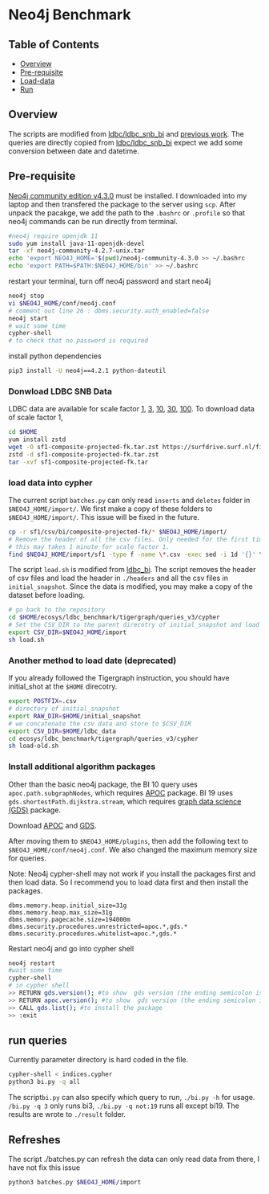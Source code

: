 # Neo4j Benchmark

## Table of Contents
* [Overview](#Overview)
* [Pre-requisite](#Pre-requisite)
* [Load-data](#Load-data)
* [Run](#run)

## Overview
The scripts are modified from [ldbc/ldbc_snb_bi](https://github.com/ldbc/ldbc_snb_bi/tree/main/cypher/) and [previous work](https://github.com/zhuang29/graph_database_benchmark/tree/master/neo4j). The queries are directly copied from [ldbc/ldbc_snb_bi](https://github.com/ldbc/ldbc_snb_bi/tree/main/cypher/) expect we add some conversion between date and datetime. 


## Pre-requisite
[Neo4j community edition v4.3.0](https://neo4j.com/download-center/#community) must be installed. I downloaded into my laptop and then transfered the package to the server using `scp`. After unpack the pacakge, we add the path to the `.bashrc` or `.profile` so that neo4j commands can be run directly from terminal. 
```sh
#neo4j require openjdk 11
sudo yum install java-11-openjdk-devel
tar -xf neo4j-community-4.2.7-unix.tar
echo 'export NEO4J_HOME='$(pwd)/neo4j-community-4.3.0 >> ~/.bashrc
echo 'export PATH=$PATH:$NEO4J_HOME/bin' >> ~/.bashrc
```
restart your terminal, turn off neo4j password and start neo4j
```sh
neo4j stop
vi $NEO4J_HOME/conf/neo4j.conf
# comment out line 26 : dbms.security.auth_enabled=false
neo4j start
# wait some time
cypher-shell
# to check that no password is required
```
install python dependencies
```sh
pip3 install -U neo4j==4.2.1 python-dateutil
```

### Donwload LDBC SNB Data 
LDBC data are available for scale factor [1](https://surfdrive.surf.nl/files/index.php/s/xM6ujh448lnJxXX/download), [3](https://surfdrive.surf.nl/files/index.php/s/fY7YocVgsJhmqdT/download), [10](https://surfdrive.surf.nl/files/index.php/s/SY6lRzEzDvvESfJ/download), [30](https://surfdrive.surf.nl/files/index.php/s/dtkgN7ZDT37vOnm/download), [100](https://surfdrive.surf.nl/files/index.php/s/gxNeHFKWVwO0WRm/download). To download data of scale factor 1,

```sh
cd $HOME
yum install zstd
wget -O sf1-composite-projected-fk.tar.zst https://surfdrive.surf.nl/files/index.php/s/xM6ujh448lnJxXX/download 
zstd -d sf1-composite-projected-fk.tar.zst 
tar -xvf sf1-composite-projected-fk.tar
```

### load data into cypher
The current script `batches.py` can only read `inserts` and `deletes` folder in `$NEO4J_HOME/import/`. We first make a copy of these folders to `$NEO4J_HOME/import/`. This issue will be fixed in the future. 
```sh
cp -r sf1/csv/bi/composite-projected-fk/* $NEO4J_HOME/import/
# Remove the header of all the csv files. Only needed for the first time loading !!! 
# this may takes 1 minute for scale factor 1.
find $NEO4J_HOME/import/sf1 -type f -name \*.csv -exec sed -i 1d '{}' \;
```

The script `load.sh` is modified from [ldbc_bi](https://github.com/ldbc/ldbc_snb_bi/blob/main/cypher/scripts/load-in-one-step.sh). The script removes the header of csv files and load the header in `./headers` and all the csv files in `initial_snapshot`. Since the data is modified, you may make a copy of the dataset before loading.

```sh
# go back to the repository
cd $HOME/ecosys/ldbc_benchmark/tigergraph/queries_v3/cypher
# Set the CSV_DIR to the parent direcotry of initial_snapshot and load 
export CSV_DIR=$NEO4J_HOME/import
sh load.sh
```

### Another method to load date (deprecated)
If you already followed the Tigergraph instruction, you should have initial_shot at the `$HOME` direcotry. 
```sh
export POSTFIX=.csv
# directory of initial_snapshot
export RAW_DIR=$HOME/initial_snapshot
# we concatenate the csv data and store to $CSV_DIR 
export CSV_DIR=$HOME/ldbc_data 
cd ecosys/ldbc_benchmark/tigergraph/queries_v3/cypher
sh load-old.sh 
```

### Install additional algorithm packages
Other than the basic neo4j package, the BI 10 query uses `apoc.path.subgraphNodes`, which requires [APOC](https://neo4j.com/labs/apoc/4.1/installation/) package. 
BI 19 uses `gds.shortestPath.dijkstra.stream`, which requires [graph data science (GDS)](https://neo4j.com/docs/graph-data-science/current/installation/) package. 

Download [APOC](https://github.com/neo4j-contrib/neo4j-apoc-procedures/releases/download/4.3.0.0/apoc-4.3.0.0-all.jar) and [GDS](https://s3-eu-west-1.amazonaws.com/com.neo4j.graphalgorithms.dist/graph-data-science/neo4j-graph-data-science-1.6.0-standalone.zip). 

After moving them to `$NEO4J_HOME/plugins`, then add the following text to `$NEO4J_HOME/conf/neo4j.conf`. We also changed the maximum memory size for queries.

Note: Neo4j cypher-shell may not work if you install the packages first and then load data. So I recommend you to load data first and then install the packages.

```
dbms.memory.heap.initial_size=31g
dbms.memory.heap.max_size=31g
dbms.memory.pagecache.size=194000m
dbms.security.procedures.unrestricted=apoc.*,gds.*
dbms.security.procedures.whitelist=apoc.*,gds.*
```

Restart neo4j and go into cypher shell
```sh
neo4j restart
#wait some time
cypher-shell
# in cypher shell 
>> RETURN gds.version(); #to show  gds version (the ending semicolon is required)
>> RETURN apoc.version(); #to show  gds version (the ending semicolon is required)
>> CALL gds.list(); #to install the package
>> :exit
```


## run queries
Currently parameter directory is hard coded in the file.
```sh
cypher-shell < indices.cypher
python3 bi.py -q all
```
The script`bi.py` can also specify which query to run, `./bi.py -h` for usage. `/bi.py -q 3` only runs bi3, `./bi.py -q not:19` runs all except bi19. The results are wrote to `./result` folder.

## Refreshes
The script ./batches.py can refresh the data can only read data from there, I have not fix this issue
```sh
python3 batches.py $NEO4J_HOME/import
```

